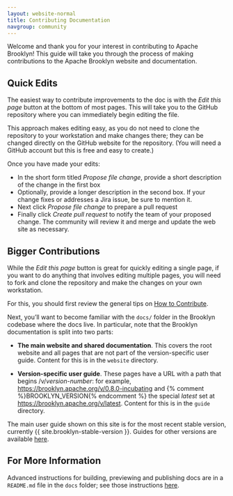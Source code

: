 ```yaml
---
layout: website-normal
title: Contributing Documentation
navgroup: community
---
```


Welcome and thank you for your interest in contributing to Apache Brooklyn! This guide will take you through the
process of making contributions to the Apache Brooklyn website and documentation.


Quick Edits
-----------

The easiest way to contribute improvements to the doc is with the *Edit this page* 
button at the bottom of most pages. This will take you to the GitHub repository where
you can immediately begin editing the file.

This approach makes editing easy, as you do not need to
clone the repository to your workstation and make changes there; they can be
changed directly on the GitHub website for the repository.
(You will need a GitHub account but this is free and easy to create.)

Once you have made your edits:

* In the short form titled *Propose file change*,
  provide a short description of the change in the first box
* Optionally, provide a longer description in the second box. 
  If your change fixes or addresses a Jira issue, be sure to mention it.
* Next click *Propose file change* to prepare a pull request
* Finally click *Create pull request* to notify the team of your proposed change.
  The community will review it and merge and update the web site as necessary.


Bigger Contributions
--------------------

While the *Edit this page* button is great for quickly editing a single page, if
you want to do anything that involves editing multiple pages, you will need to
fork and clone the repository and make the changes on your own workstation.

For this, you should first review the general tips on [How to Contribute](../developers/how-to-contribute.html).

Next, you’ll want to become familiar with the `docs/` folder in the Brooklyn codebase where the docs live.
In particular, note that the Brooklyn documentation is split into two parts:

- **The main website and shared documentation**. This covers the root website
  and all pages that are not part of the version-specific user guide.
  Content for this is in the `website` directory.
  
- **Version-specific user guide**. These pages have a URL with a path that
  begins /v/*version-number*: for example,
  https://brooklyn.apache.org/v/0.8.0-incubating and {% comment %}BROOKLYN_VERSION{% endcomment %}
  the special *latest* set at https://brooklyn.apache.org/v/latest. Content for this is in the `guide` directory.

The main user guide shown on this site is for the most recent stable version,
currently {{ site.brooklyn-stable-version }}.
Guides for other versions are available [here](../meta/versions.html).


For More Information
--------------------

Advanced instructions for building, previewing and publishing docs are in a `README.md` file
in the `docs` folder; see those instructions
[here](https://github.com/apache/brooklyn-docs).

